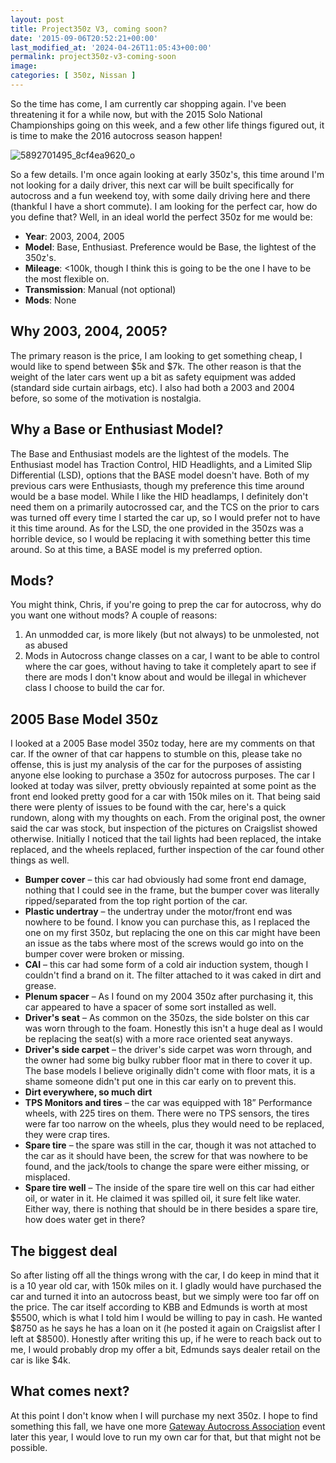 ```yaml
---
layout: post
title: Project350z V3, coming soon?
date: '2015-09-06T20:52:21+00:00'
last_modified_at: '2024-04-26T11:05:43+00:00'
permalink: project350z-v3-coming-soon
image:
categories: [ 350z, Nissan ]
---
```

So the time has come, I am currently car shopping again. I've been threatening it for a while now, but with the 2015 Solo National Championships going on this week, and a few other life things figured out, it is time to make the 2016 autocross season happen!

![5892701495_8cf4ea9620_o](http://www.chrishammond.com/Portals/0/PublishThumbnails/Windows-Live-Writer/789304ceb116_E280/5892701495_8cf4ea9620_o_thumb_3.jpg)

So a few details. I'm once again looking at early 350z's, this time around I'm not looking for a daily driver, this next car will be built specifically for autocross and a fun weekend toy, with some daily driving here and there (thankful I have a short commute). I am looking for the perfect car, how do you define that? Well, in an ideal world the perfect 350z for me would be:
- **Year**: 2003, 2004, 2005
- **Model**: Base, Enthusiast. Preference would be Base, the lightest of the 350z's.
- **Mileage**: <100k, though I think this is going to be the one I have to be the most flexible on.
- **Transmission**: Manual (not optional)
- **Mods**: None

## Why 2003, 2004, 2005?

The primary reason is the price, I am looking to get something cheap, I would like to spend between $5k and $7k. The other reason is that the weight of the later cars went up a bit as safety equipment was added (standard side curtain airbags, etc). I also had both a 2003 and 2004 before, so some of the motivation is nostalgia.

## Why a Base or Enthusiast Model?

The Base and Enthusiast models are the lightest of the models. The Enthusiast model has Traction Control, HID Headlights, and a Limited Slip Differential (LSD), options that the BASE model doesn't have. Both of my previous cars were Enthusiasts, though my preference this time around would be a base model. While I like the HID headlamps, I definitely don't need them on a primarily autocrossed car, and the TCS on the prior to cars was turned off every time I started the car up, so I would prefer not to have it this time around. As for the LSD, the one provided in the 350zs was a horrible device, so I would be replacing it with something better this time around. So at this time, a BASE model is my preferred option.

## Mods?

You might think, Chris, if you're going to prep the car for autocross, why do you want one without mods? A couple of reasons:
1. An unmodded car, is more likely (but not always) to be unmolested, not as abused
2. Mods in Autocross change classes on a car, I want to be able to control where the car goes, without having to take it completely apart to see if there are mods I don't know about and would be illegal in whichever class I choose to build the car for.

## 2005 Base Model 350z

I looked at a 2005 Base model 350z today, here are my comments on that car. If the owner of that car happens to stumble on this, please take no offense, this is just my analysis of the car for the purposes of assisting anyone else looking to purchase a 350z for autocross purposes. The car I looked at today was silver, pretty obviously repainted at some point as the front end looked pretty good for a car with 150k miles on it. That being said there were plenty of issues to be found with the car, here's a quick rundown, along with my thoughts on each. From the original post, the owner said the car was stock, but inspection of the pictures on Craigslist showed otherwise. Initially I noticed that the tail lights had been replaced, the intake replaced, and the wheels replaced, further inspection of the car found other things as well.

- **Bumper cover** – this car had obviously had some front end damage, nothing that I could see in the frame, but the bumper cover was literally ripped/separated from the top right portion of the car.
- **Plastic undertray** – the undertray under the motor/front end was nowhere to be found. I know you can purchase this, as I replaced the one on my first 350z, but replacing the one on this car might have been an issue as the tabs where most of the screws would go into on the bumper cover were broken or missing.
- **CAI** – this car had some form of a cold air induction system, though I couldn't find a brand on it. The filter attached to it was caked in dirt and grease.
- **Plenum spacer** – As I found on my 2004 350z after purchasing it, this car appeared to have a spacer of some sort installed as well.
- **Driver's seat** – As common on the 350zs, the side bolster on this car was worn through to the foam. Honestly this isn't a huge deal as I would be replacing the seat(s) with a more race oriented seat anyways.
- **Driver's side carpet** – the driver's side carpet was worn through, and the owner had some big bulky rubber floor mat in there to cover it up. The base models I believe originally didn't come with floor mats, it is a shame someone didn't put one in this car early on to prevent this.
- **Dirt everywhere, so much dirt**
- **TPS Monitors and tires** – the car was equipped with 18” Performance wheels, with 225 tires on them. There were no TPS sensors, the tires were far too narrow on the wheels, plus they would need to be replaced, they were crap tires.
- **Spare tire** – the spare was still in the car, though it was not attached to the car as it should have been, the screw for that was nowhere to be found, and the jack/tools to change the spare were either missing, or misplaced.
- **Spare tire well** – The inside of the spare tire well on this car had either oil, or water in it. He claimed it was spilled oil, it sure felt like water. Either way, there is nothing that should be in there besides a spare tire, how does water get in there?

## The biggest deal

So after listing off all the things wrong with the car, I do keep in mind that it is a 10 year old car, with 150k miles on it. I gladly would have purchased the car and turned it into an autocross beast, but we simply were too far off on the price. The car itself according to KBB and Edmunds is worth at most $5500, which is what I told him I would be willing to pay in cash. He wanted $8750 as he says he has a loan on it (he posted it again on Craigslist after I left at $8500). Honestly after writing this up, if he were to reach back out to me, I would probably drop my offer a bit, Edmunds says dealer retail on the car is like $4k.

## What comes next?

At this point I don't know when I will purchase my next 350z. I hope to find something this fall, we have one more [Gateway Autocross Association](http://www.gatewayautox.com/) event later this year, I would love to run my own car for that, but that might not be possible.


